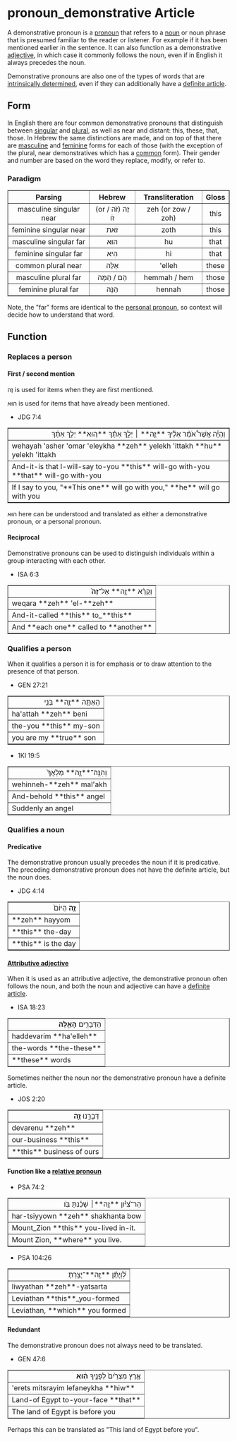 # pronoun_demonstrative Article
A demonstrative pronoun is a [pronoun](https://git.door43.org/Door43/en-uhg/src/master/content/pronoun/02.md) that refers to a [noun](https://git.door43.org/Door43/en-uhg/src/master/content/noun/02.md) or noun phrase that is presumed familiar to the reader or listener. For example if it has been mentioned earlier in the sentence. It can also function as a demonstrative [adjective](https://git.door43.org/Door43/en-uhg/src/master/content/adjective/02.md), in which case it commonly follows the noun, even if in English it always precedes the noun.

Demonstrative pronouns are also one of the types of words that are [intrinsically determined](https://git.door43.org/Door43/en-uhg/src/master/content/state_determined/02.md#demonstrative-pronouns), even if they can additionally have a [definite article](https://git.door43.org/Door43/en-uhg/src/master/content/particle_definite_article/02.md).

## Form
In English there are four common demonstrative pronouns that distinguish between [singular](https://git.door43.org/Door43/en-uhg/src/master/content/number_singular/02.md) and [plural](https://git.door43.org/Door43/en-uhg/src/master/content/number_plural/02.md), as well as near and distant: this, these, that, those. In Hebrew the same distinctions are made, and on top of that there are [masculine](https://git.door43.org/Door43/en-uhg/src/master/content/gender_masculine/02.md) and [feminine](https://git.door43.org/Door43/en-uhg/src/master/content/gender_feminine/02.md) forms for each of those (with the exception of the plural, near demonstratives which has a [common](https://git.door43.org/Door43/en-uhg/src/master/content/gender_common/01.md) form).
Their gender and number are based on the word they replace, modify, or refer to.

### Paradigm

<table border="1" class="docutils">
<tr class="row-odd"><th>Parsing</th><th>Hebrew</th><th>Transliteration</th><th>Gloss</th>
</tr>
<tr class="row-odd" align="center"><td>masculine singular near</td><td>(or זֶה (זֹה / זֹו</td><td>zeh (or zow / zoh)</td><td>this</td>
</tr>
<tr class="row-even" align="center"><td>feminine singular near</td><td>זֹאת</td><td>zoth</td><td>this</td>
</tr>
<tr class="row-odd" align="center"><td>masculine singular far</td><td>הוּא</td><td>hu</td><td>that</td>
</tr>
<tr class="row-even" align="center"><td>feminine singular far</td><td>הִיא</td><td>hi</td><td>that</td>
</tr>
<tr class="row-odd" align="center"><td>common plural near</td><td>אֵלֶּה</td><td>'elleh</td><td>these</td>
</tr>
<tr class="row-even" align="center"><td>masculine plural far</td><td>הֵם / הֵמָּה</td><td>hemmah / hem</td><td>those</td>
</tr>
<tr class="row-odd" align="center"><td>feminine plural far</td><td>הֵנָּה</td><td>hennah</td><td>those</td>
</tr>
</tbody>
</table>

Note, the "far" forms are identical to the [personal pronoun](https://git.door43.org/Door43/en-uhg/src/master/content/pronoun_personal/02.md), so context will decide how to understand that word.

## Function

### Replaces a person

#### First / second mention
זֶה is used for items when they are first mentioned.

הוּא is used for items that have already been mentioned.

* JDG 7:4
<table border="1" class="docutils">
<colgroup>
<col width="100%" />
</colgroup>
<tbody valign="top">
<tr class="row-odd" align="right"><td>וְהָיָ֡ה אֲשֶׁר֩ אֹמַ֨ר אֵלֶ֜יךָ **זֶ֣ה** ׀ יֵלֵ֣ךְ אִתָּ֗ךְ **ה֚וּא** יֵלֵ֣ךְ אִתָּ֔ךְ</td>
</tr>
<tr class="row-even"><td>wehayah 'asher 'omar 'eleykha **zeh** yelekh 'ittakh **hu** yelekh 'ittakh</td>
</tr>
<tr class="row-odd"><td>And-it-is that I-will-say to-you **this** will-go with-you **that** will-go with-you</td>
</tr>
<tr class="row-even"><td>If I say to you, "**This one** will go with you," **he** will go with you</td>
</tr>
</tbody>
</table>
הוּא here can be understood and translated as either a demonstrative pronoun, or a personal pronoun.

#### Reciprocal
Demonstrative pronouns can be used to distinguish individuals within a group interacting with each other.

* ISA 6:3
<table border="1" class="docutils">
<colgroup>
<col width="100%" />
</colgroup>
<tbody valign="top">
<tr class="row-odd" align="right"><td>וְקָרָ֨א **זֶ֤ה** אֶל־<b>זֶה֙</b></td>
</tr>
<tr class="row-even"><td>weqara **zeh** 'el-**zeh**</td>
</tr>
<tr class="row-odd"><td>And-it-called **this** to_**this**</td>
</tr>
<tr class="row-even"><td>And **each one** called to **another**</td>
</tr>
</tbody>
</table>

### Qualifies a person
When it qualifies a person it is for emphasis or to draw attention to the presence of that person.

* GEN 27:21
<table border="1" class="docutils">
<colgroup>
<col width="100%" />
</colgroup>
<tbody valign="top">
<tr class="row-odd" align="right"><td>הַֽאַתָּ֥ה **זֶ֛ה** בְּנִ֥י</td>
</tr>
<tr class="row-even"><td>ha'attah **zeh** beni</td>
</tr>
<tr class="row-odd"><td>the-you **this** my-son</td>
</tr>
<tr class="row-even"><td>you are my **true** son</td>
</tr>
</tbody>
</table>

* 1KI 19:5
<table border="1" class="docutils">
<colgroup>
<col width="100%" />
</colgroup>
<tbody valign="top">
<tr class="row-odd" align="right"><td>וְהִנֵּֽה־**זֶ֤ה** מַלְאָךְ֙</td>
</tr>
<tr class="row-even"><td>wehinneh-**zeh** mal'akh</td>
</tr>
<tr class="row-odd"><td>And-behold **this** angel</td>
</tr>
<tr class="row-even"><td>Suddenly an angel</td>
</tr>
</tbody>
</table>

### Qualifies a noun

#### Predicative
The demonstrative pronoun usually precedes the noun if it is predicative. The preceding demonstrative pronoun does not have the definite article, but the noun does. 
 
* JDG 4:14
<table border="1" class="docutils">
<colgroup>
<col width="100%" />
</colgroup>
<tbody valign="top">
<tr class="row-odd" align="right"><td><b>זֶ֤ה</b> הַיּוֹם֙</td>
</tr>
<tr class="row-even"><td>**zeh** hayyom</td>
</tr>
<tr class="row-odd"><td>**this** the-day</td>
</tr>
<tr class="row-even"><td>**this** is the day</td>
</tr>
</tbody>
</table>

#### [Attributive adjective](https://git.door43.org/Door43/en-uhg/src/master/content/adjective/02.md#attributive)
When it is used as an attributive adjective, the demonstrative pronoun often follows the noun, and both the noun and adjective can have a [definite article](https://git.door43.org/Door43/en-uhg/src/master/content/particle_definite_article/02.md).

* ISA 18:23
<table border="1" class="docutils">
<colgroup>
<col width="100%" />
</colgroup>
<tbody valign="top">
<tr class="row-odd" align="right"><td>הַדְּבָרִ֖ים <b>הָאֵ֑לֶּה</b></td>
</tr>
<tr class="row-even"><td>haddevarim **ha'elleh**</td>
</tr>
<tr class="row-odd"><td>the-words **the-these**</td>
</tr>
<tr class="row-even"><td>**these** words</td>
</tr>
</tbody>
</table>

Sometimes neither the noun nor the demonstrative pronoun have a definite article.

* JOS 2:20
<table border="1" class="docutils">
<colgroup>
<col width="100%" />
</colgroup>
<tbody valign="top">
<tr class="row-odd" align="right"><td>דְּבָרֵ֣נוּ <b>זֶ֑ה</b></td>
</tr>
<tr class="row-even"><td>devarenu **zeh**</td>
</tr>
<tr class="row-odd"><td>our-business **this**</td>
</tr>
<tr class="row-even"><td>**this** business of ours</td>
</tr>
</tbody>
</table>

#### Function like a [relative pronoun](https://git.door43.org/Door43/en-uhg/src/master/content/pronoun_relative/02.md)

* PSA 74:2
<table border="1" class="docutils">
<colgroup>
<col width="100%" />
</colgroup>
<tbody valign="top">
<tr class="row-odd" align="right"><td>הַר־צִ֝יֹּ֗ון **זֶ֤ה**׀ שָׁכַ֬נְתָּ בֹּֽו׃</td>
</tr>
<tr class="row-even"><td>har-tsiyyown **zeh** shakhanta bow</td>
</tr>
<tr class="row-odd"><td>Mount_Zion **this** you-lived in-it.</td>
</tr>
<tr class="row-even"><td>Mount Zion, **where** you live.</td>
</tr>
</tbody>
</table>

* PSA 104:26
<table border="1" class="docutils">
<colgroup>
<col width="100%" />
</colgroup>
<tbody valign="top">
<tr class="row-odd" align="right"><td>לִ֝וְיָתָ֗ן **זֶֽה**־יָצַ֥רְתָּ</td>
</tr>
<tr class="row-even"><td>liwyathan **zeh**-yatsarta</td>
</tr>
<tr class="row-odd"><td>Leviathan **this**_you-formed</td>
</tr>
<tr class="row-even"><td>Leviathan, **which** you formed</td>
</tr>
</tbody>
</table>

#### Redundant
The demonstrative pronoun does not always need to be translated.

* GEN 47:6
<table border="1" class="docutils">
<colgroup>
<col width="100%" />
</colgroup>
<tbody valign="top">
<tr class="row-odd" align="right"><td>אֶ֤רֶץ מִצְרַ֙יִם֙ לְפָנֶ֣יךָ <b>הִ֔וא</b></td>
</tr>
<tr class="row-even"><td>'erets mitsrayim lefaneykha **hiw**</td>
</tr>
<tr class="row-odd"><td>Land-of Egypt to-your-face **that**</td>
</tr>
<tr class="row-even"><td>The land of Egypt is before you</td>
</tr>
</tbody>
</table>
Perhaps this can be translated as "This land of Egypt before you".